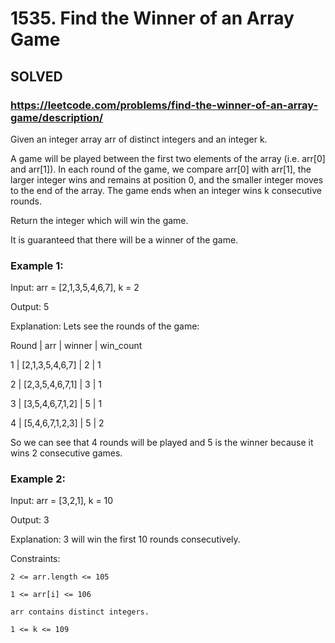 # 1535. Find the Winner of an Array Game

## SOLVED
### https://leetcode.com/problems/find-the-winner-of-an-array-game/description/
Given an integer array arr of distinct integers and an integer k.



A game will be played between the first two elements of the array (i.e. arr[0] and arr[1]). In each round of the game, we compare arr[0] with arr[1], the larger integer wins and remains at position 0, and the smaller integer moves to the end of the array. The game ends when an integer wins k consecutive rounds.



Return the integer which will win the game.



It is guaranteed that there will be a winner of the game.





### Example 1:





Input: arr = [2,1,3,5,4,6,7], k = 2


Output: 5



Explanation: Lets see the rounds of the game:

Round |       arr       | winner | win_count

  1   | [2,1,3,5,4,6,7] | 2      | 1

  2   | [2,3,5,4,6,7,1] | 3      | 1

  3   | [3,5,4,6,7,1,2] | 5      | 1

  4   | [5,4,6,7,1,2,3] | 5      | 2

So we can see that 4 rounds will be played and 5 is the winner because it wins 2 consecutive games.





### Example 2:





Input: arr = [3,2,1], k = 10


Output: 3



Explanation: 3 will win the first 10 rounds consecutively.







Constraints:





	2 <= arr.length <= 105

	1 <= arr[i] <= 106

	arr contains distinct integers.

	1 <= k <= 109



